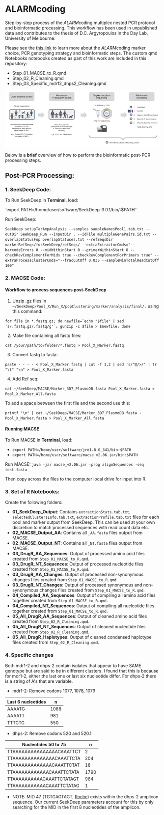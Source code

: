 # ALARMcoding 

Step-by-step process of the *ALARM*coding multiplex nested PCR protocol and bioinformatic processing. This workflow has been used in unpublished data and contributes to the thesis of D.C. Argyropoulos in the Day Lab, University of Melbourne.

Please see the [this link]() to learn more about the *ALARM*coding marker choice, PCR genotyping strategy and bioinformatic steps. The custom qmd Notebooks notebooks created as part of this work are included in this repository: 

- Step_01_MACSE_to_R.qmd
- Step_02_R_Cleaning.qmd
- Step_03_Specific_mdr12_dhps2_Cleaning.qmd 

![](ALARMcoding/Images/ALARMcoding_Process.png)

Below is a **brief** overview of how to perform the bioinformatic post-PCR processing steps. 

## Post-PCR Processing: 

### 1. SeekDeep Code: 

To Run SeekDeep in **Terminal**, load:

`export PATH=/home/user/software/SeekDeep-3.0.1/bin/:$PATH``

Run SeekDeep: 

`SeekDeep setupTarAmpAnalysis --samples sampleNamesPool1.tab.txt --outDir SeekDeep_Run --inputDir . --idFile multipleGenePairs.id.txt --overlapStatusFnp overlapStatuses.txt --refSeqsDir markerRefSeqs/forSeekDeep/refSeqs/ --extraExtractorCmds="--barcodeErrors 0 --midWithinStart 8 --primerWithinStart 8 --checkRevComplementForMids true --checkRevComplementForPrimers true" --extraProcessClusterCmds="--fracCutOff 0.035 --sampleMinTotalReadCutOff 100"`

### 2. MACSE Code: 

#### Workflow to process sequences post-SeekDeep

1.  Unzip .gz files in `~/SeekDeep/Pool_X/Run_X/popClustering/marker/analysis/final/.` using this command:

`` for file in *.fastq.gz; do newfile=`echo "$file" | sed 's/.fastq.gz/.fastq/g'`; gunzip -c $file > $newfile; done ``

2.  Make file containing all fastq files:

`cat /your/path/to/folder/*.fastq > Pool_X_Marker.fastq`

3.  Convert fastq to fasta:

`paste - - - - < Pool_X_Marker.fastq | cut -f 1,2 | sed 's/^@/>/' | tr "\t" "\n" > Pool_X_Marker.fasta`

4.  Add Ref seq:

`cat ~/SeekDeep/MACSE/Marker_3D7_PlasmoDB.fasta Pool_X_Marker.fasta > Pool_X_Marker_All.fasta`

To add a space between the first file and the second use this:

`printf "\n" | cat ~/SeekDeep/MACSE/Marker_3D7_PlasmoDB.fasta - Pool_X_Marker.fasta > Pool_X_Marker_All.fasta`

#### Running MACSE

To Run MACSE in **Terminal**, load:

-   `export PATH=/home/user/software/jre1.8.0_341/bin:$PATH`
-   `export PATH=/home/user/software/macse_v2.06.jar/bin:$PATH`

Run MACSE: `java -jar macse_v2.06.jar -prog alignSequences -seq test.fasta`

Then copy across the files to the computer local drive for input into R. 

### 3. Set of R Notebooks: 

Create the following folders: 

- **01_SeekDeep_Output**: Contains `extractionStats.tab.txt`, `selectedClustersInfo.tab.txt`, `extractionProfile.tab.txt` files for each pool and marker output from SeekDeep. This can be used at your own discretion to match processed sequences with read count data etc. 
- **02_MACSE_Output_AA**: Contains all `_AA.fasta` files output from MACSE.
- **02_MACSE_Output_NT**: Contains all `_NT.fasta` files output from MACSE.
- **03_DrugR_AA_Sequences**: Output of processed amino acid files created from `Step_01_MACSE_to_R.qmd`.
- **03_DrugR_NT_Sequences**: Output of processed nucleotide files created from `Step_01_MACSE_to_R.qmd`.
- **03_DrugR_AA_Changes**: Output of processed non-synonymous changes files created from `Step_01_MACSE_to_R.qmd`.
- **03_DrugR_NT_Changes**: Output of processed synonymous and non-synonymous changes files created from `Step_01_MACSE_to_R.qmd`.
- **04_Compiled_AA_Sequences**: Output of compiling all amino acid files together created from `Step_01_MACSE_to_R.qmd`.
- **04_Compiled_NT_Sequences**: Output of compiling all nucleotide files together created from `Step_01_MACSE_to_R.qmd`.
- **05_All_DrugR_AA_Sequences**: Output of cleaned amino acid files created from `Step_02_R_Cleaning.qmd`.
- **05_All_DrugR_NT_Sequences**: Output of cleaned nucleotide files created from `Step_02_R_Cleaning.qmd`.
- **05_All_DrugR_Haplotypes**: Output of cleaned condensed haplotype files created from `Step_02_R_Cleaning.qmd`.

### 4. Specific changes 

Both mdr1-2 and dhps-2 contain isolates that appear to have SAME genotype but are said to be in different clusters. I found that this is because for mdr1-2, either the last one or last six nucleotide differ. For dhps-2 there is a string of A's that are variable. 

- mdr1-2: Remove codons 1077, 1078, 1079

| Last 6 nucleotides      | n |
| ----------- | ----------- |
| AAAATG      | 1088       |
| AAAATT   | 981        |
| TTTCTG   | 550        |

- dhps-2: Remove codons 520 and 520.1

| Nucleotides 50 to 75      | n |
| ----------- | ----------- |
| TTAAAAAAAAAAAAAAACAAATTCT      | 2       |
| TTAAAAAAAAAAAAAACAAATTCTA   | 204        |
| TTAAAAAAAAAAAAACAAATTCTAT   | 18        |
| TTAAAAAAAAAAAACAAATTCTATA      | 1790       |
| TTAAAAAAAAAACAAATTCTATAGT   | 964        |
| TTAAAAAAAAAAACAAATTCTATAG   | 1        |

- NOTE: MID 47 (TGTGAGTAGT, [Roche](https://www.yumpu.com/en/document/read/24794008/roche-mid-adapters)) exists within the dhps-2 amplicon sequence. Our current SeekDeep parameters account for this by only searching for the MID in the first 8 nucleotides of the amplicon.  